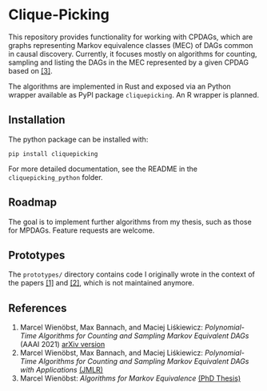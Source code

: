 # Clique-Picking

This repository provides functionality for working with CPDAGs, which are graphs representing Markov equivalence classes (MEC) of DAGs common in causal discovery. Currently, it focuses mostly on algorithms for counting, sampling and listing the DAGs in the MEC represented by a given CPDAG based on [[3]](https://mwien.github.io/thesis.pdf). 

The algorithms are implemented in Rust and exposed via an Python wrapper available as PyPI package ```cliquepicking```. An R wrapper is planned.

## Installation

The python package can be installed with:
```
pip install cliquepicking
```

For more detailed documentation, see the README in the ```cliquepicking_python``` folder. 

## Roadmap

The goal is to implement further algorithms from my thesis, such as those for MPDAGs. Feature requests are welcome. 

## Prototypes
The ```prototypes/``` directory contains code I originally wrote in the context of the papers [[1]](https://arxiv.org/abs/2012.09679) and [[2]](https://www.jmlr.org/papers/v24/22-0495.html), which is not maintained anymore. 

## References
1. Marcel Wienöbst, Max Bannach, and Maciej Liśkiewicz: *Polynomial-Time Algorithms for Counting and Sampling Markov Equivalent DAGs* (AAAI 2021) [arXiv version](https://arxiv.org/abs/2012.09679)
2. Marcel Wienöbst, Max Bannach, and Maciej Liśkiewicz: *Polynomial-Time Algorithms for Counting and Sampling Markov Equivalent DAGs with Applications* [(JMLR)](https://www.jmlr.org/papers/v24/22-0495.html)
3. Marcel Wienöbst: *Algorithms for Markov Equivalence* [(PhD Thesis)](https://mwien.github.io/thesis.pdf)
